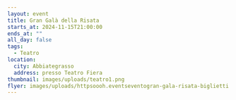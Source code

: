 ```yaml
---
layout: event
title: Gran Galà della Risata
starts_at: 2024-11-15T21:00:00
ends_at: ""
all_day: false
tags:
  - Teatro
location:
  city: Abbiategrasso
  address: presso Teatro Fiera
thumbnail: images/uploads/teatro1.png
flyer: images/uploads/httpsoooh.eventseventogran-gala-risata-biglietti.png
---
```

